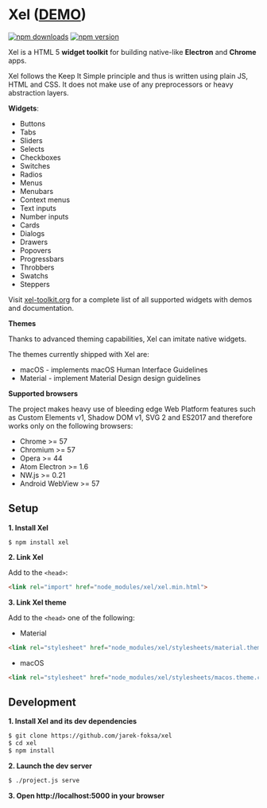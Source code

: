 
# Xel ([DEMO](https://xel-toolkit.org))

[![npm downloads](http://img.shields.io/npm/dt/xel.svg)](https://www.npmjs.org/package/xel)
[![npm version](https://img.shields.io/npm/v/xel.svg)](https://www.npmjs.org/package/xel)

Xel is a HTML 5 **widget toolkit** for building native-like **Electron** and **Chrome** apps.

Xel follows the Keep It Simple principle and thus is written using plain JS, HTML and CSS. It does not make use of
any preprocessors or heavy abstraction layers.

**Widgets**:

- Buttons
- Tabs
- Sliders
- Selects
- Checkboxes
- Switches
- Radios
- Menus
- Menubars
- Context menus
- Text inputs
- Number inputs
- Cards
- Dialogs
- Drawers
- Popovers
- Progressbars
- Throbbers
- Swatchs
- Steppers

Visit [xel-toolkit.org](https://xel-toolkit.org) for a complete list of all supported widgets with demos and
documentation.

**Themes**

Thanks to advanced theming capabilities, Xel can imitate native widgets.

The themes currently shipped with Xel are:
- macOS - implements macOS Human Interface Guidelines
- Material - implement Material Design design guidelines

**Supported browsers**

The project makes heavy use of bleeding edge Web Platform features such as Custom Elements v1, Shadow DOM v1, SVG 2 and ES2017 and therefore works only on the following browsers:

* Chrome >= 57
* Chromium >= 57
* Opera >= 44
* Atom Electron >= 1.6
* NW.js >= 0.21
* Android WebView >= 57

## Setup

**1. Install Xel**

```
$ npm install xel
```

**2. Link Xel**

Add to the `<head>`:

```html
<link rel="import" href="node_modules/xel/xel.min.html">
```

**3. Link Xel theme**

Add to the `<head>` one of the following:

- Material 

```html
<link rel="stylesheet" href="node_modules/xel/stylesheets/material.theme.css">
```

- macOS

```html
<link rel="stylesheet" href="node_modules/xel/stylesheets/macos.theme.css">
```

## Development

**1. Install Xel and its dev dependencies**

```bash
$ git clone https://github.com/jarek-foksa/xel
$ cd xel
$ npm install
```

**2. Launch the dev server**

```bash
$ ./project.js serve
```

**3. Open http://localhost:5000 in your browser**
